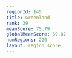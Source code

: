 ```yaml
---
regionId: 145
title: Greenland
rank: 39
meanScore: 75.79
globalMeanScore: 69.82
numRegions: 220
layout: region_score
---
```

